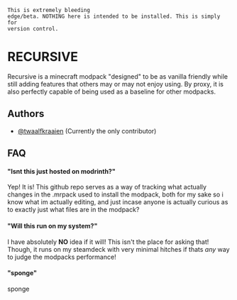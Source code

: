 <code style="color : name_color">This is extremely bleeding edge/beta. NOTHING here is intended to be installed. This is simply for version control.</code>

# RECURSIVE

Recursive is a minecraft modpack "designed" to be as vanilla friendly while still adding features that others may or may not enjoy using. By proxy, it is also perfectly capable of being used as a baseline for other modpacks.

## Authors

- [@twaalfkraaien](https://www.github.com/twaalfkraaien) (Currently the only contributor)








## FAQ

#### "Isnt this just hosted on modrinth?"

Yep! It is! This github repo serves as a way of tracking what actually changes in the .mrpack used to install the modpack, both for my sake so i know what im actually editing, and just incase anyone is actually curious as to exactly just what files are in the modpack?

#### "Will this run on my system?"

I have absolutely **NO** idea if it will! This isn't the place for asking that! Though, it runs on my steamdeck with very minimal hitches if thats *any* way to judge the modpacks performance!

#### "sponge"

sponge
